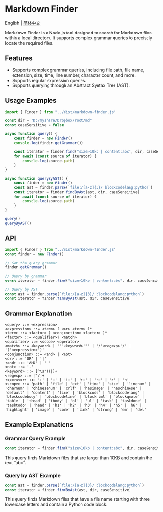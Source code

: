 # Markdown Finder

English | [简体中文](https://github.com/obgnail/markdown-finder/blob/master/README.zh-CN.md)

Markdown Finder is a Node.js tool designed to search for Markdown files within a local directory. It supports complex grammar queries to precisely locate the required files.



## Features

- Supports complex grammar queries, including file path, file name, extension, size, time, line number, character count, and more.
- Supports regular expression queries.
- Supports querying through an Abstract Syntax Tree (AST).



## Usage Examples

```javascript
import { Finder } from "../dist/markdown-finder.js"

const dir = "D:/myshare/Dropbox/root/md"
const caseSensitive = false

async function query() {
    const finder = new Finder()
    console.log(finder.getGrammar())

    const iterator = finder.find("size>10kb | content:abc", dir, caseSensitive)
    for await (const source of iterator) {
        console.log(source.path)
    }
}

async function queryByAST() {
    const finder = new Finder()
    const ast = finder.parse(`file:/[a-z]{3}/ blockcodelang:python`)
    const iterator = finder.findByAst(ast, dir, caseSensitive)
    for await (const source of iterator) {
        console.log(source.path)
    }
}

query()
queryByAST()
```



## API

```javascript
import { Finder } from "../dist/markdown-finder.js"
const finder = new Finder()

// Get the query grammar
finder.getGrammar()

// Query by grammar
const iterator = finder.find("size>10kb | content:abc", dir, caseSensitive)

// Query by AST
const ast = finder.parse(`file:/[a-z]{3}/ blockcodelang:python`)
const iterator = finder.findByAst(ast, dir, caseSensitive)
```



## Grammar Explanation

```
<query> ::= <expression>
<expression> ::= <term> ( <or> <term> )*
<term> ::= <factor> ( <conjunction> <factor> )*
<factor> ::= <qualifier>? <match>
<qualifier> ::= <scope> <operator>
<match> ::= <keyword> | '"'<keyword>'"' | '/'<regexp>'/' | '('<expression>')'
<conjunction> ::= <and> | <not>
<or> ::= 'OR' | '|'
<and> ::= 'AND' | ' '
<not> ::= '-'
<keyword> ::= [^\s"()|]+
<regexp> ::= [^/]+
<operator> ::= ':' | '=' | '!=' | '>=' | '<=' | '>' | '<'
<scope> ::= 'path' | 'file' | 'ext' | 'time' | 'size' | 'linenum' | 'charnum' | 'chinesenum' | 'crlf' | 'hasimage' | 'haschinese' | 'default' | 'content' | 'line' | 'blockcode' | 'blockcodelang' | 'blockcodebody' | 'blockcodeline' | 'blockhtml' | 'blockquote' | 'table' | 'thead' | 'tbody' | 'ol' | 'ul' | 'task' | 'taskdone' | 'tasktodo' | 'head' | 'h1' | 'h2' | 'h3' | 'h4' | 'h5' | 'h6' | 'highlight' | 'image' | 'code' | 'link' | 'strong' | 'em' | 'del'
```



## Example Explanations

### Grammar Query Example

```javascript
const iterator = finder.find("size>10kb | content:abc", dir, caseSensitive)
```

This query finds Markdown files that are larger than 10KB and contain the text "abc".



### Query by AST Example

```javascript
const ast = finder.parse(`file:/[a-z]{3}/ blockcodelang:python`)
const iterator = finder.findByAst(ast, dir, caseSensitive)
```

This query finds Markdown files that have a file name starting with three lowercase letters and contain a Python code block.